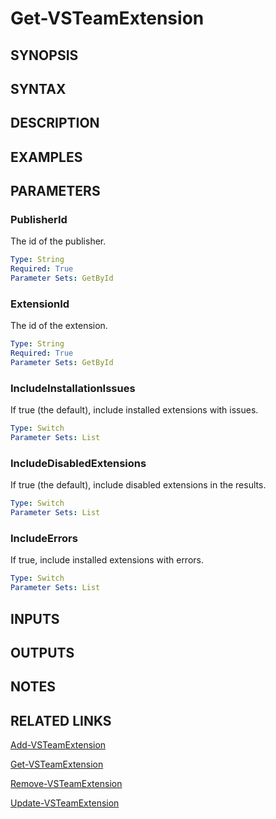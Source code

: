 <!-- #include "./common/header.md" -->

# Get-VSTeamExtension

## SYNOPSIS

<!-- #include "./synopsis/Get-VSTeamExtension.md" -->

## SYNTAX

## DESCRIPTION

<!-- #include "./synopsis/Get-VSTeamExtension.md" -->

## EXAMPLES

## PARAMETERS

### PublisherId

The id of the publisher.

```yaml
Type: String
Required: True
Parameter Sets: GetById
```

### ExtensionId

The id of the extension.

```yaml
Type: String
Required: True
Parameter Sets: GetById
```

### IncludeInstallationIssues

If true (the default), include installed extensions with issues.

```yaml
Type: Switch
Parameter Sets: List
```

### IncludeDisabledExtensions

If true (the default), include disabled extensions in the results.

```yaml
Type: Switch
Parameter Sets: List
```

### IncludeErrors

If true, include installed extensions with errors.

```yaml
Type: Switch
Parameter Sets: List
```

## INPUTS

## OUTPUTS

## NOTES

<!-- #include "./common/prerequisites.md" -->

## RELATED LINKS

<!-- #include "./common/related.md" -->

[Add-VSTeamExtension](Add-VSTeamExtension.md)

[Get-VSTeamExtension](Get-VSTeamExtension.md)

[Remove-VSTeamExtension](Remove-VSTeamExtension.md)

[Update-VSTeamExtension](Update-VSTeamExtension.md)

